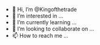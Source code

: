 - 👋 Hi, I’m @Kingofthetrade
- 👀 I’m interested in ...
- 🌱 I’m currently learning ...
- 💞️ I’m looking to collaborate on ...
- 📫 How to reach me ...

<!---
Kingofthetrade/Kingofthetrade is a ✨ special ✨ repository because its `README.md` (this file) appears on your GitHub profile.
You can click the Preview link to take a look at your changes.
--->

